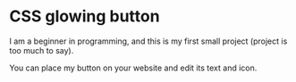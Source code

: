 # CSS glowing button
I am a beginner in programming, and this is my first small project (project is too much to say). 

You can place my button on your website and edit its text and icon.
